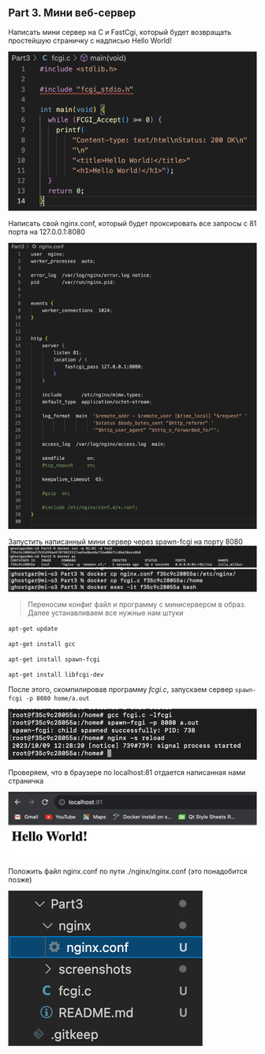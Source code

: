 ## Part 3. Мини веб-сервер

Написать мини сервер на C и FastCgi, который будет возвращать простейшую страничку с надписью Hello World!

![](./screenshots/fcgi_c.png)

Написать свой nginx.conf, который будет проксировать все запросы с 81 порта на 127.0.0.1:8080

![](./screenshots/nginx_conf.png)

Запустить написанный мини сервер через spawn-fcgi на порту 8080
![](./screenshots/open_81_port.png)
![](./screenshots/miniserver.png)
> Переносим конфиг файл и программу с минисервером в образ. Далее устанавливаем все нужные нам штуки

`apt-get update` 

`apt-get install gcc`

`apt-get install spawn-fcgi`

`apt-get install libfcgi-dev`

После этого, скомпилировав программу *fcgi.c*, запускаем сервер `spawn-fcgi -p 8080 home/a.out` 


![](./screenshots/spawn_fcgi.png)

Проверяем, что в браузере по localhost:81 отдается написанная нами страничка

![](./screenshots/Hello_world.png)

Положить файл nginx.conf по пути ./nginx/nginx.conf (это понадобится позже)

![](./screenshots/path_nginx_conf.png)
